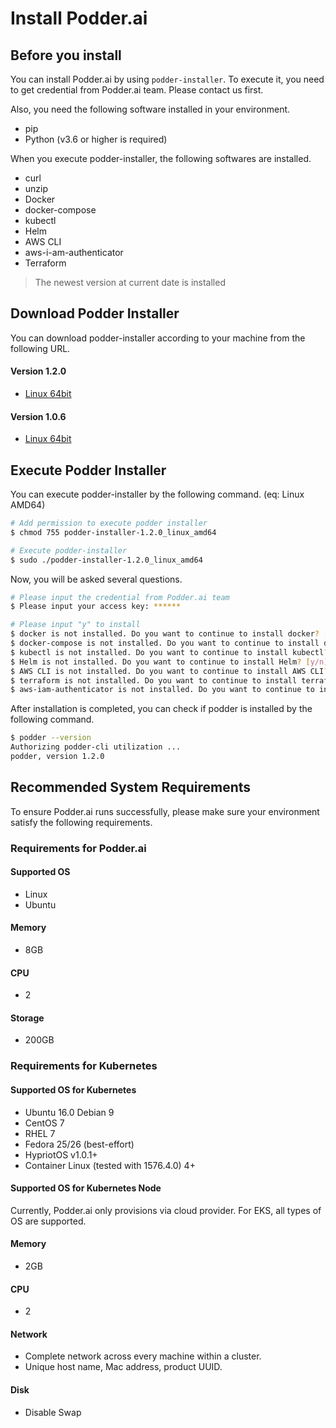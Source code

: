 # Install Podder.ai

## Before you install
You can install Podder.ai by using `podder-installer`. To execute it, you need to get credential from Podder.ai team. Please contact us first.

Also, you need the following software installed in your environment.
- pip
- Python (v3.6 or higher is required)

When you execute podder-installer, the following softwares are installed.
- curl
- unzip
- Docker
- docker-compose
- kubectl
- Helm
- AWS CLI
- aws-i-am-authenticator
- Terraform
> The newest version at current date is installed

## Download Podder Installer
You can download podder-installer according to your machine from the following URL.

#### Version 1.2.0

- [Linux 64bit](https://podder-ai-downloads.s3-ap-southeast-1.amazonaws.com/podder-installer/1.2.0/podder-installer-1.2.0_linux_amd64)

#### Version 1.0.6

- [Linux 64bit](https://podder-ai-downloads.s3-ap-southeast-1.amazonaws.com/podder-installer/1.0.6/podder-installer-1.0.6_linux_amd64)

## Execute Podder Installer
You can execute podder-installer by the following command. (eq:  Linux AMD64)
```bash
# Add permission to execute podder installer
$ chmod 755 podder-installer-1.2.0_linux_amd64

# Execute podder-installer
$ sudo ./podder-installer-1.2.0_linux_amd64
```

Now, you will be asked several questions.
```bash
# Please input the credential from Podder.ai team
$ Please input your access key: ******

# Please input "y" to install
$ docker is not installed. Do you want to continue to install docker? [y/n] y
$ docker-compose is not installed. Do you want to continue to install docker-compose? [y/n] y
$ kubectl is not installed. Do you want to continue to install kubectl? [y/n] y
$ Helm is not installed. Do you want to continue to install Helm? [y/n] y
$ AWS CLI is not installed. Do you want to continue to install AWS CLI? [y/n] y
$ terraform is not installed. Do you want to continue to install terraform? [y/n] y
$ aws-iam-authenticator is not installed. Do you want to continue to install aws-iam-authenticator? [y/n] y
```

After installation is completed, you can check if podder is installed by the following command.
```bash
$ podder --version
Authorizing podder-cli utilization ...
podder, version 1.2.0
```

## Recommended System Requirements
To ensure Podder.ai runs successfully, please make sure your environment satisfy the following requirements.

### Requirements for Podder.ai
#### Supported OS
- Linux
- Ubuntu

#### Memory
- 8GB

#### CPU
- 2

#### Storage
- 200GB

### Requirements for Kubernetes
#### Supported OS for Kubernetes
- Ubuntu 16.0 Debian 9
- CentOS 7
- RHEL 7
- Fedora 25/26 (best-effort)
- HypriotOS v1.0.1+
- Container Linux (tested with 1576.4.0) 4+

#### Supported OS for Kubernetes Node
Currently, Podder.ai only provisions via cloud provider.
For EKS, all types of OS are supported.

#### Memory
- 2GB

#### CPU
- 2

#### Network
- Complete network across every machine within a cluster.
- Unique host name, Mac address, product UUID.

#### Disk
- Disable Swap
